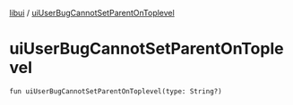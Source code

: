 [libui](README.md) / [uiUserBugCannotSetParentOnToplevel](ui-user-bug-cannot-set-parent-on-toplevel.md)

# uiUserBugCannotSetParentOnToplevel

`fun uiUserBugCannotSetParentOnToplevel(type: String?)`